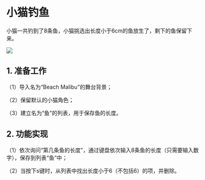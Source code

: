 ﻿# 小猫钓鱼

 小猫一共钓到了8条鱼，小猫挑选出长度小于6cm的鱼放生了，剩下的鱼保留下来。 
 
 ![](https://img-blog.csdnimg.cn/45c72bf291864774beda695dca20481d.png)

## 1. 准备工作

（1）导入名为“Beach Malibu”的舞台背景；

（2）保留默认的小猫角色；

（3）建立名为“鱼”的列表，用于保存鱼的长度。


## 2. 功能实现

（1）依次询问“第几条鱼的长度”，通过键盘依次输入8条鱼的长度（只需要输入数字），保存到列表“鱼”中；
 
（2）当按下s键时，从列表中找出长度小于6（不包括6）的项，并删除。 